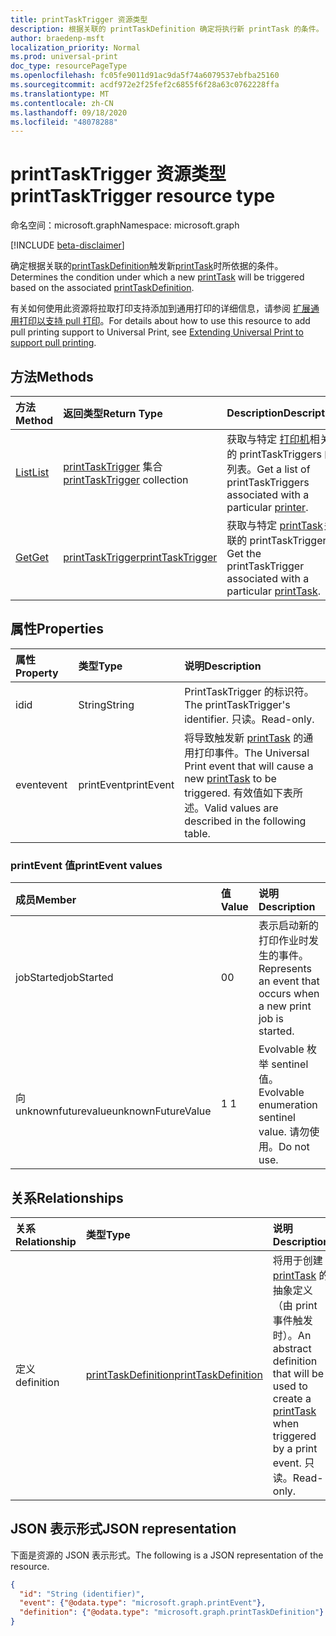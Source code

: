 ```yaml
---
title: printTaskTrigger 资源类型
description: 根据关联的 printTaskDefinition 确定将执行新 printTask 的条件。
author: braedenp-msft
localization_priority: Normal
ms.prod: universal-print
doc_type: resourcePageType
ms.openlocfilehash: fc05fe9011d91ac9da5f74a6079537ebfba25160
ms.sourcegitcommit: acdf972e2f25fef2c6855f6f28a63c0762228ffa
ms.translationtype: MT
ms.contentlocale: zh-CN
ms.lasthandoff: 09/18/2020
ms.locfileid: "48078288"
---
```

# <a name="printtasktrigger-resource-type"></a><span data-ttu-id="847d0-103">printTaskTrigger 资源类型</span><span class="sxs-lookup"><span data-stu-id="847d0-103">printTaskTrigger resource type</span></span>

<span data-ttu-id="847d0-104">命名空间：microsoft.graph</span><span class="sxs-lookup"><span data-stu-id="847d0-104">Namespace: microsoft.graph</span></span>

[!INCLUDE [beta-disclaimer](../../includes/beta-disclaimer.md)]

<span data-ttu-id="847d0-105">确定根据关联的[printTaskDefinition](printtaskdefinition.md)触发新[printTask](printtask.md)时所依据的条件。</span><span class="sxs-lookup"><span data-stu-id="847d0-105">Determines the condition under which a new [printTask](printtask.md) will be triggered based on the associated [printTaskDefinition](printtaskdefinition.md).</span></span>

<span data-ttu-id="847d0-106">有关如何使用此资源将拉取打印支持添加到通用打印的详细信息，请参阅 [扩展通用打印以支持 pull 打印](/graph/universal-print-concept-overview#extending-universal-print-to-support-pull-printing)。</span><span class="sxs-lookup"><span data-stu-id="847d0-106">For details about how to use this resource to add pull printing support to Universal Print, see [Extending Universal Print to support pull printing](/graph/universal-print-concept-overview#extending-universal-print-to-support-pull-printing).</span></span>

## <a name="methods"></a><span data-ttu-id="847d0-107">方法</span><span class="sxs-lookup"><span data-stu-id="847d0-107">Methods</span></span>

| <span data-ttu-id="847d0-108">方法</span><span class="sxs-lookup"><span data-stu-id="847d0-108">Method</span></span>       | <span data-ttu-id="847d0-109">返回类型</span><span class="sxs-lookup"><span data-stu-id="847d0-109">Return Type</span></span> | <span data-ttu-id="847d0-110">Description</span><span class="sxs-lookup"><span data-stu-id="847d0-110">Description</span></span> |
|:-------------|:------------|:------------|
| [<span data-ttu-id="847d0-111">List</span><span class="sxs-lookup"><span data-stu-id="847d0-111">List</span></span>](../api/printer-list-tasktriggers.md) | <span data-ttu-id="847d0-112">[printTaskTrigger](printtasktrigger.md) 集合</span><span class="sxs-lookup"><span data-stu-id="847d0-112">[printTaskTrigger](printtasktrigger.md) collection</span></span> | <span data-ttu-id="847d0-113">获取与特定 [打印机](printer.md)相关联的 printTaskTriggers 的列表。</span><span class="sxs-lookup"><span data-stu-id="847d0-113">Get a list of printTaskTriggers associated with a particular [printer](printer.md).</span></span> |
| [<span data-ttu-id="847d0-114">Get</span><span class="sxs-lookup"><span data-stu-id="847d0-114">Get</span></span>](../api/printtasktrigger-get.md) | [<span data-ttu-id="847d0-115">printTaskTrigger</span><span class="sxs-lookup"><span data-stu-id="847d0-115">printTaskTrigger</span></span>](printtasktrigger.md) | <span data-ttu-id="847d0-116">获取与特定 [printTask](printtask.md)关联的 printTaskTrigger。</span><span class="sxs-lookup"><span data-stu-id="847d0-116">Get the printTaskTrigger associated with a particular [printTask](printtask.md).</span></span> |


## <a name="properties"></a><span data-ttu-id="847d0-117">属性</span><span class="sxs-lookup"><span data-stu-id="847d0-117">Properties</span></span>
| <span data-ttu-id="847d0-118">属性</span><span class="sxs-lookup"><span data-stu-id="847d0-118">Property</span></span>     | <span data-ttu-id="847d0-119">类型</span><span class="sxs-lookup"><span data-stu-id="847d0-119">Type</span></span>        | <span data-ttu-id="847d0-120">说明</span><span class="sxs-lookup"><span data-stu-id="847d0-120">Description</span></span> |
|:-------------|:------------|:------------|
|<span data-ttu-id="847d0-121">id</span><span class="sxs-lookup"><span data-stu-id="847d0-121">id</span></span>|<span data-ttu-id="847d0-122">String</span><span class="sxs-lookup"><span data-stu-id="847d0-122">String</span></span>|<span data-ttu-id="847d0-123">PrintTaskTrigger 的标识符。</span><span class="sxs-lookup"><span data-stu-id="847d0-123">The printTaskTrigger's identifier.</span></span> <span data-ttu-id="847d0-124">只读。</span><span class="sxs-lookup"><span data-stu-id="847d0-124">Read-only.</span></span>|
|<span data-ttu-id="847d0-125">event</span><span class="sxs-lookup"><span data-stu-id="847d0-125">event</span></span>|<span data-ttu-id="847d0-126">printEvent</span><span class="sxs-lookup"><span data-stu-id="847d0-126">printEvent</span></span>|<span data-ttu-id="847d0-127">将导致触发新 [printTask](printtask.md) 的通用打印事件。</span><span class="sxs-lookup"><span data-stu-id="847d0-127">The Universal Print event that will cause a new [printTask](printtask.md) to be triggered.</span></span> <span data-ttu-id="847d0-128">有效值如下表所述。</span><span class="sxs-lookup"><span data-stu-id="847d0-128">Valid values are described in the following table.</span></span>|

### <a name="printevent-values"></a><span data-ttu-id="847d0-129">printEvent 值</span><span class="sxs-lookup"><span data-stu-id="847d0-129">printEvent values</span></span>

|<span data-ttu-id="847d0-130">成员</span><span class="sxs-lookup"><span data-stu-id="847d0-130">Member</span></span>|<span data-ttu-id="847d0-131">值</span><span class="sxs-lookup"><span data-stu-id="847d0-131">Value</span></span>|<span data-ttu-id="847d0-132">说明</span><span class="sxs-lookup"><span data-stu-id="847d0-132">Description</span></span>|
|:---|:---|:---|
|<span data-ttu-id="847d0-133">jobStarted</span><span class="sxs-lookup"><span data-stu-id="847d0-133">jobStarted</span></span>|<span data-ttu-id="847d0-134">0</span><span class="sxs-lookup"><span data-stu-id="847d0-134">0</span></span>|<span data-ttu-id="847d0-135">表示启动新的打印作业时发生的事件。</span><span class="sxs-lookup"><span data-stu-id="847d0-135">Represents an event that occurs when a new print job is started.</span></span>|
|<span data-ttu-id="847d0-136">向 unknownfuturevalue</span><span class="sxs-lookup"><span data-stu-id="847d0-136">unknownFutureValue</span></span>|<span data-ttu-id="847d0-137">1 </span><span class="sxs-lookup"><span data-stu-id="847d0-137">1</span></span>|<span data-ttu-id="847d0-138">Evolvable 枚举 sentinel 值。</span><span class="sxs-lookup"><span data-stu-id="847d0-138">Evolvable enumeration sentinel value.</span></span> <span data-ttu-id="847d0-139">请勿使用。</span><span class="sxs-lookup"><span data-stu-id="847d0-139">Do not use.</span></span>|

## <a name="relationships"></a><span data-ttu-id="847d0-140">关系</span><span class="sxs-lookup"><span data-stu-id="847d0-140">Relationships</span></span>
| <span data-ttu-id="847d0-141">关系</span><span class="sxs-lookup"><span data-stu-id="847d0-141">Relationship</span></span> | <span data-ttu-id="847d0-142">类型</span><span class="sxs-lookup"><span data-stu-id="847d0-142">Type</span></span>        | <span data-ttu-id="847d0-143">说明</span><span class="sxs-lookup"><span data-stu-id="847d0-143">Description</span></span> |
|:-------------|:------------|:------------|
|<span data-ttu-id="847d0-144">定义</span><span class="sxs-lookup"><span data-stu-id="847d0-144">definition</span></span>|[<span data-ttu-id="847d0-145">printTaskDefinition</span><span class="sxs-lookup"><span data-stu-id="847d0-145">printTaskDefinition</span></span>](printtaskdefinition.md)|<span data-ttu-id="847d0-146">将用于创建 [printTask](printtask.md) 的抽象定义（由 print 事件触发时）。</span><span class="sxs-lookup"><span data-stu-id="847d0-146">An abstract definition that will be used to create a [printTask](printtask.md) when triggered by a print event.</span></span> <span data-ttu-id="847d0-147">只读。</span><span class="sxs-lookup"><span data-stu-id="847d0-147">Read-only.</span></span>|

## <a name="json-representation"></a><span data-ttu-id="847d0-148">JSON 表示形式</span><span class="sxs-lookup"><span data-stu-id="847d0-148">JSON representation</span></span>

<span data-ttu-id="847d0-149">下面是资源的 JSON 表示形式。</span><span class="sxs-lookup"><span data-stu-id="847d0-149">The following is a JSON representation of the resource.</span></span>

<!-- {
  "blockType": "resource",
  "optionalProperties": [

  ],
  "@odata.type": "microsoft.graph.printTaskTrigger",
  "keyProperty": "id",
  "baseType":"microsoft.graph.entity"
}-->

```json
{
  "id": "String (identifier)",
  "event": {"@odata.type": "microsoft.graph.printEvent"},
  "definition": {"@odata.type": "microsoft.graph.printTaskDefinition"}
}

```

<!-- uuid: 8fcb5dbc-d5aa-4681-8e31-b001d5168d79
2015-10-25 14:57:30 UTC -->
<!-- {
  "type": "#page.annotation",
  "description": "printTaskTrigger resource",
  "keywords": "",
  "section": "documentation",
  "tocPath": ""
}-->


